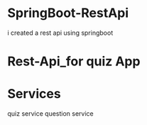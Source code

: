 # SpringBoot-RestApi

i created a rest api using springboot

# Rest-Api_for quiz App

# Services

quiz service
question service
